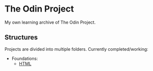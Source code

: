 # The Odin Project
My own learning archive of The Odin Project.

## Structures
Projects are divided into multiple folders.
Currently completed/working: 
- Foundations: 
    - [HTML](https://github.com/Amecara/theodinproject/tree/main/html-foundations-project1)
